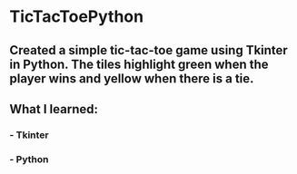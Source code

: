 # TicTacToePython
## Created a simple tic-tac-toe game using Tkinter in Python. The tiles highlight green when the player wins and yellow when there is a tie.

## What I learned:
### - Tkinter
### - Python
